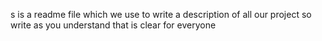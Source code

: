 s is a readme file which we use to write a description of all our project so write as you understand that is clear for everyone
